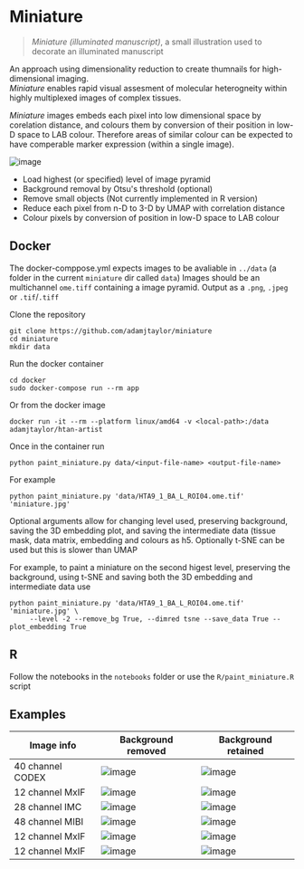 # Miniature

> *Miniature (illuminated manuscript)*, a small illustration used to decorate an illuminated manuscript

An approach using dimensionality reduction to create thumnails for high-dimensional imaging.  
*Miniature* enables rapid visual assesment of molecular heterogneity within highly multiplexed images of complex tissues.

*Miniature* images embeds each pixel into low dimensional space by corelation distance, and colours them by conversion of their position in low-D space to LAB colour. Therefore areas of similar colour can be expected to have comperable marker expression (within a single image).

![image](https://user-images.githubusercontent.com/14945787/127400268-b6345cf4-a90c-4d77-9f83-6889de6763a5.png)

- Load highest (or specified) level of image pyramid
- Background removal by Otsu's threshold (optional)
- Remove small objects (Not currently implemented in R version)
- Reduce each pixel from n-D to 3-D by UMAP with correlation distance 
- Colour pixels by conversion of position in low-D space to LAB colour

## Docker

The docker-comppose.yml expects images to be avaliable in `../data` (a folder in the current `miniature` dir called `data`)
Images should be an multichannel `ome.tiff` containing a image pyramid. 
Output as a `.png`, `.jpeg` or `.tif`/`.tiff`

Clone the repository
```
git clone https://github.com/adamjtaylor/miniature
cd miniature
mkdir data
```
Run the docker container
```
cd docker
sudo docker-compose run --rm app
```

Or from the docker image
```
docker run -it --rm --platform linux/amd64 -v <local-path>:/data adamjtaylor/htan-artist
```

Once in the container run
```
python paint_miniature.py data/<input-file-name> <output-file-name>
```

For example

```
python paint_miniature.py 'data/HTA9_1_BA_L_ROI04.ome.tif' 'miniature.jpg'

```

Optional arguments allow for changing level used, preserving background, saving the 3D embedding plot, and saving the intermediate data (tissue mask, data matrix, embedding and colours as h5. Optionally t-SNE can be used but this is slower than UMAP

For example, to paint a miniature on the second higest level, preserving the background, using t-SNE and saving both the 3D embedding and intermediate data use

```
python paint_miniature.py 'data/HTA9_1_BA_L_ROI04.ome.tif' 'miniature.jpg' \
     --level -2 --remove_bg True, --dimred tsne --save_data True --plot_embedding True
````


## R
Follow the notebooks in the `notebooks` folder or use the `R/paint_miniature.R` script

## Examples

Image info | Background removed | Background retained |
---- | ---- | --- |
 40 channel CODEX | ![image](https://user-images.githubusercontent.com/14945787/127377527-1d93913e-5ca0-4115-9e78-4fc49fee0d93.png) | ![image](https://user-images.githubusercontent.com/14945787/127377555-f33270f7-bddc-4af1-8ff8-aac46c634a5b.png) |
 12 channel MxIF | ![image](https://user-images.githubusercontent.com/14945787/127377665-fe4a7dbd-2847-4a7c-9688-1928a65159a3.png) | ![image](https://user-images.githubusercontent.com/14945787/127377625-ae88c1da-c647-47f7-ab3d-8f627f2ebf2d.png) |
 28 channel IMC | ![image](https://user-images.githubusercontent.com/14945787/127378069-0f15d759-bb71-4a13-97c4-126efffa60af.png) | ![image](https://user-images.githubusercontent.com/14945787/127378051-634836b3-972f-4bae-bc4a-fdc05ded048b.png) |
 48 channel MIBI | ![image](https://user-images.githubusercontent.com/14945787/127505192-45cf2c1c-2596-4a80-975c-1a926cfdf357.png) | ![image](https://user-images.githubusercontent.com/14945787/127505226-d6d160a6-10c3-4cbf-8bea-82f870932a66.png) |
 12 channel MxIF | ![image](https://user-images.githubusercontent.com/14945787/127377800-c6351c50-f957-4154-8e47-fd83c1c6f202.png) | ![image](https://user-images.githubusercontent.com/14945787/127377769-013602da-17cd-4be2-bf32-c408b400abe0.png) |
 12 channel MxIF | ![image](https://user-images.githubusercontent.com/14945787/127377898-3639b4b1-54c1-4e0a-847a-f87f5fea7527.png) | ![image](https://user-images.githubusercontent.com/14945787/127377986-1bdfc4e1-5b9d-48a9-86ea-3c1e266f7d6e.png) |
 
